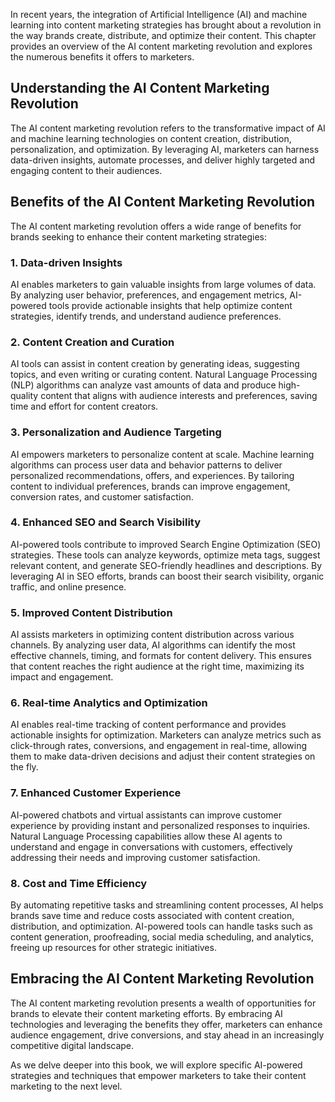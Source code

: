 

In recent years, the integration of Artificial Intelligence (AI) and machine learning into content marketing strategies has brought about a revolution in the way brands create, distribute, and optimize their content. This chapter provides an overview of the AI content marketing revolution and explores the numerous benefits it offers to marketers.

Understanding the AI Content Marketing Revolution
-------------------------------------------------

The AI content marketing revolution refers to the transformative impact of AI and machine learning technologies on content creation, distribution, personalization, and optimization. By leveraging AI, marketers can harness data-driven insights, automate processes, and deliver highly targeted and engaging content to their audiences.

Benefits of the AI Content Marketing Revolution
-----------------------------------------------

The AI content marketing revolution offers a wide range of benefits for brands seeking to enhance their content marketing strategies:

### 1. **Data-driven Insights**

AI enables marketers to gain valuable insights from large volumes of data. By analyzing user behavior, preferences, and engagement metrics, AI-powered tools provide actionable insights that help optimize content strategies, identify trends, and understand audience preferences.

### 2. **Content Creation and Curation**

AI tools can assist in content creation by generating ideas, suggesting topics, and even writing or curating content. Natural Language Processing (NLP) algorithms can analyze vast amounts of data and produce high-quality content that aligns with audience interests and preferences, saving time and effort for content creators.

### 3. **Personalization and Audience Targeting**

AI empowers marketers to personalize content at scale. Machine learning algorithms can process user data and behavior patterns to deliver personalized recommendations, offers, and experiences. By tailoring content to individual preferences, brands can improve engagement, conversion rates, and customer satisfaction.

### 4. **Enhanced SEO and Search Visibility**

AI-powered tools contribute to improved Search Engine Optimization (SEO) strategies. These tools can analyze keywords, optimize meta tags, suggest relevant content, and generate SEO-friendly headlines and descriptions. By leveraging AI in SEO efforts, brands can boost their search visibility, organic traffic, and online presence.

### 5. **Improved Content Distribution**

AI assists marketers in optimizing content distribution across various channels. By analyzing user data, AI algorithms can identify the most effective channels, timing, and formats for content delivery. This ensures that content reaches the right audience at the right time, maximizing its impact and engagement.

### 6. **Real-time Analytics and Optimization**

AI enables real-time tracking of content performance and provides actionable insights for optimization. Marketers can analyze metrics such as click-through rates, conversions, and engagement in real-time, allowing them to make data-driven decisions and adjust their content strategies on the fly.

### 7. **Enhanced Customer Experience**

AI-powered chatbots and virtual assistants can improve customer experience by providing instant and personalized responses to inquiries. Natural Language Processing capabilities allow these AI agents to understand and engage in conversations with customers, effectively addressing their needs and improving customer satisfaction.

### 8. **Cost and Time Efficiency**

By automating repetitive tasks and streamlining content processes, AI helps brands save time and reduce costs associated with content creation, distribution, and optimization. AI-powered tools can handle tasks such as content generation, proofreading, social media scheduling, and analytics, freeing up resources for other strategic initiatives.

Embracing the AI Content Marketing Revolution
---------------------------------------------

The AI content marketing revolution presents a wealth of opportunities for brands to elevate their content marketing efforts. By embracing AI technologies and leveraging the benefits they offer, marketers can enhance audience engagement, drive conversions, and stay ahead in an increasingly competitive digital landscape.

As we delve deeper into this book, we will explore specific AI-powered strategies and techniques that empower marketers to take their content marketing to the next level.
